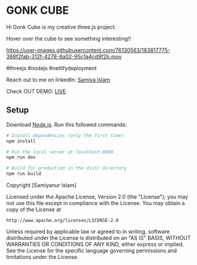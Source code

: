 # GONK CUBE 
Hi Gonk Cube is my creative three.js project.

Hover over the cube to see something interesting!!


https://user-images.githubusercontent.com/76130563/183817775-388f2fab-312f-4278-8a02-95c1a4cd9f2b.mov


#threejs #nodejs #netlifydeployment

Reach out to me on linkedIn: <a href="https://www.linkedin.com/in/samiya-islam-050b7621a/" target="_blank">Samiya Islam</a>

Check OUT DEMO: <a href="https://gonkcube.netlify.app" target="_blank">LIVE</a>

## Setup
Download [Node.js](https://nodejs.org/en/download/).
Run this followed commands:

``` bash
# Install dependencies (only the first time)
npm install

# Run the local server at localhost:8080
npm run dev

# Build for production in the dist/ directory
npm run build
```


Copyright [Samiyanur Islam]

Licensed under the Apache License, Version 2.0 (the "License");
you may not use this file except in compliance with the License.
You may obtain a copy of the License at

    http://www.apache.org/licenses/LICENSE-2.0

Unless required by applicable law or agreed to in writing, software
distributed under the License is distributed on an "AS IS" BASIS,
WITHOUT WARRANTIES OR CONDITIONS OF ANY KIND, either express or implied.
See the License for the specific language governing permissions and
limitations under the License.
